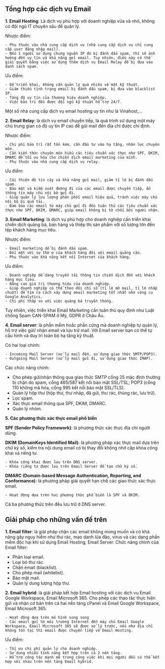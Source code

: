 **Tổng hợp các dịch vụ Email**
-
**1. Email Hosting**: Là dịch vụ phù hợp với doanh nghiệp vừa và nhỏ, không có đội ngũ IT chuyên sâu để quản lý.

Nhược điểm: 

    - Phụ thuộc vào nhà cung cấp dịch vụ (nhà cung cấp dịch vụ chỉ cung cấp user đăng nhập mail).
    - Nếu 1 người sử dụng chung nguồn IP đó bị đánh dấu spam, thì sẽ ảnh hưởng đến uy tín và khả năng gửi email. Tuy nhiên, điều này có thể giải quyết bằng việc sử dụng thêm dịch vụ Email Relay để bị đưa vào danh sách spam.
    
 Ưu điểm: 
 
    - Dễ triển khai, không cần quản lý quá nhiều về mặt kỹ thuật.
    - Giảm thiểu tình trạng email bị đánh dấu spam, bị đưa vào blacklist IP.
    - Tăng độ uy tín của thương hiệu doanh nghiệp.
    - Việc bảo trì đều được đội ngũ kỹ thuật hỗ trợ 24/7.
    
Một số nhà cung cấp dịch vụ email hosting uy tín như là Vinahost,...

**2. Email Relay**: là dịch vụ email chuyển tiếp, là quá trình sử dụng một máy chủ trung gian có độ uy tín IP cao để gửi mail đến địa chỉ được chỉ định.

 Nhược điểm:
 
    - Chi phí bảo trì rất tốn kém, cần đầu tư vào hạ tầng, nhân lực chuyên môn.
    - Cần kiến thức chuyên môn hiểu các tiêu chuẩn xác thực như SPF, DKIM, DMARC để tối ưu hóa cho chiến dịch email marketing của mình.
    - Phụ thuộc vào nhà cung cấp dịch vụ relay.
    
 Ưu điểm:
 
    - Cải thiện độ tin cậy và khả năng gửi mail, giảm tỉ lệ bị đánh dấu spam.
    - Bảo mật và kiểm soát đường đi của các email được chuyển tiếp, ẩn thông tin máy chủ nội bộ gửi đi.
    - Giúp quản lý lưu lượng phân phối email hiệu quả, tránh việc máy chủ nội bộ bị quá tải.
    - Đảm bảo các email từ máy chủ gửi đi đều tuân thủ các tiêu chuẩn xác thực như SPF, DKIM, DMARC, giúp email không bị từ chối bởi người nhận.

**3. Email Marketing**: là dịch vụ phù hợp cho doanh nghiệp cần triển khai chiến dịch quảng bá, bán hàng và thiếp thị sản phẩm với số lượng lớn đến tệp khách hàng mục tiêu.

 Nhược điểm:
 
    - Email marketing dễ bị đánh dấu spam.
    - Đối mặt với sự thờ ơ của khách hàng đới với email quảng cáo.
    - Phụ thuộc vào khả năng kết nối Internet của khách hàng.
    
 Ưu điểm:
 
    - Doanh nghiệp dễ dàng truyền tải thông tin chiến dịch đến với khách hàng mục tiêu.
    - Nâng cao giá trị thương hiệu của doanh nghiệp. 
    - Giúp doanh nghiệp có thể theo dõi chỉ số (tỉ lệ mở mail, tỉ lệ nhấp chuột) để tìm ra cách xây dựng email marketing tốt nhất nhờ công cụ Google Analytics.
    - Chi phí thấp so với việc quảng bá truyền thống.

Tuy nhiên, việc triển khai Email Marketing cần tuân thủ quy định như Luật chống Spam CAN-SPAM ở Mỹ, GDPR ở Châu Âu.

**4. Email server**: là phần mềm hoắc phần cứng mà doanh nghiệp tự quản lý, hỗ trợ việc gửi/ nhận email và lưu trữ mail. Với Email server bạn có thể tự cấu hình và duy trì toàn bộ hạ tầng kỹ thuật.

Có hai loại chính: 

    - Incoming Mail Server (xử lý mail đến, sử dụng giao thức SMTP/POP3).
    - Outgoing Mail Server (xử lý mail gửi đi, sử dụng giao thức IMAP).

Các chức năng chính: 
- Cho phép gửi/nhận thông qua giao thức SMTP
cổng 25 mặc định thường bị chặn do spam, cổng 465/587 kết nối bảo mật SSL/TSL; POP3 (cổng 110 không mã hóa, cổng 995 kết nối bảo mật SSL/TLS).
- Quản lý hộp thư (hộp thư, thư nháp, đã gửi, thư rác, thùng rác, lưu trữ).
- Lọc spam.
- Xác thực email thông qua SPF, DKIM, DMARC.
- Quản lý nhóm.

**5. Các phương thức xác thực email phổ biến**

**SPF (Sender Policy Framework)**: là phương thức xác thực địa chỉ người dùng.

**DKIM (DomainKeys Identified Mail)**: là phương pháp xác thực mail dựa trên chữ ký số, kiểm tra nội dung email có bị thay đổi không nhờ cặp khóa công khai và riêng tư.

    - Khóa công khai được lưu trên DNS server.
    - Khóa riêng tư được lưu trên Email Server để tạo chữ ký số.

**DMARC (Domain-based Message Authentication, Reporting, and Conformance)**: là phương pháp giải quyết hạn chế các giao thức xác thực email.

    - Hoạt động dựa trên hai phương thức phổ biến là SPF và DKIM.
     
Cả ba phương thức trên đều lưu trữ ở DNS server.

**Giải pháp cho những vấn đề trên**
-
**1. Email filter**: là giải pháp chặn các email không mong muốn và có khả năng gây nguy hiểm như thư rác, mạo danh lừa đảo, virus và các dạng phần mềm độc hại khi sử dụng Email Hosting, Email Server. Chức năng chính của Email filter:

- Phân loại email.
- Loại bỏ thư rác.
- Chặn email (blacklist).
- Cho phép mail (whitelist).
- Bảo mật mail.
- Quản lý dung lượng hộp thư.

**2. Email hybrid**: là giải pháp kết hợp Email hosting với các dịch vụ Email Google Workspace, Email Microsoft 365. Cho phép các thao tác thực hiện gửi và nhận cơ bản trên cả hai nền tảng cPanel và Email Google Workspace, Email Microsoft 365.

    - Hoạt động dựa trên mô hình song song 
    - Các email gửi từ môi trường Internet đến máy chủ Email Google Workspace, Email Microsoft 365 sẽ được xử lý trước, nếu như địa chỉ không tồn tại thì email được chuyển tiếp về Email Hosting.
    
 Ưu điểm:
 
    - Tối ưu chi phí quản lý cho doanh nghiệp.
    - Sử dụng nhiều tính năng kết hợp trên cả 2 nền tảng.
    - Hỗ trợ cộng tác mạnh mẽ trong công việc khi mọi người đều có thể kết hợp với nhau trên nền tảng Email hybrid.

